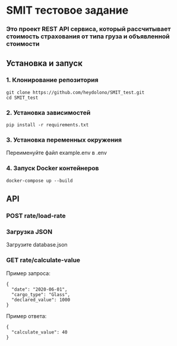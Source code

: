 # SMIT тестовое задание

### Это проект REST API сервиса, который рассчитывает стоимость страхования от типа груза и объявленной стоимости

## Установка и запуск

### 1. Клонирование репозитория

```
git clone https://github.com/heydolono/SMIT_test.git
cd SMIT_test
```

### 2. Установка зависимостей

```
pip install -r requirements.txt
```

### 3. Установка переменных окружения
Переименуйте файл example.env в .env

### 4. Запуск Docker контейнеров

```
docker-compose up --build
```

## API

### POST rate/load-rate
### Загрузка JSON
Загрузите database.json

### GET rate/calculate-value

Пример запроса:
```
{
  "date": "2020-06-01",
  "cargo_type": "Glass",
  "declared_value": 1000
}
```
Пример ответа:
```
{
  "calculate_value": 40
}
```
